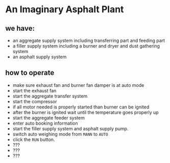 An Imaginary Asphalt Plant
===

## we have:
- an aggregate supply system including transferring part and feeding part
- a filler supply system including a burner and dryer and dust gathering system
- an asphalt supply system

## how to operate
- make sure exhaust fan and burner fan damper is at auto mode
- start the exhaust fan
- start the aggregate transfer system
- start the compressor
- if all motor needed is properly started than burner can be ignited
- after the burner is ignited wait until the temperature goes properly up
- start the aggregate feeder system
- enter auto booking information
- start the filler supply system and asphalt supply pump.
- switch auto weighing mode from `MANN` to `AUTO`
- click the `RUN` button. 
- ??? 
- ???
- ???

